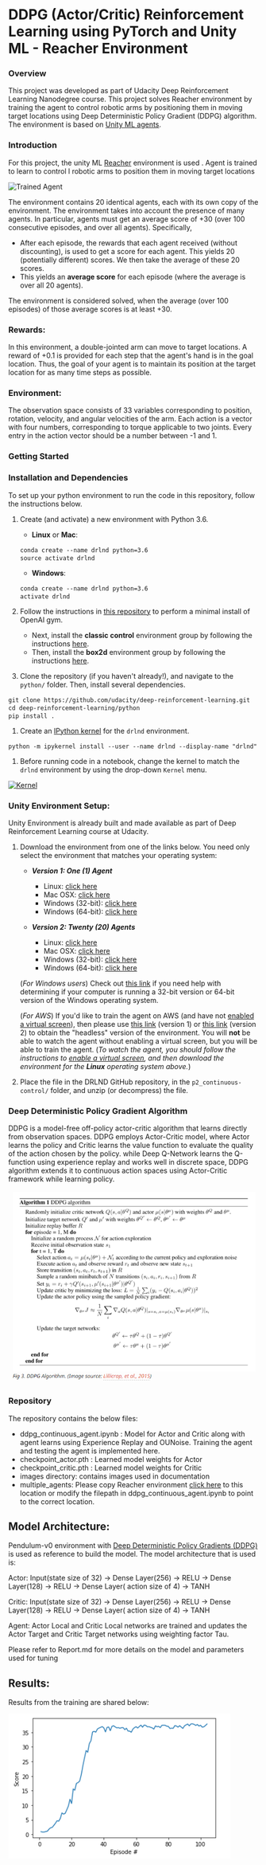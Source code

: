 [//]: # "Image References"

[image1]: https://user-images.githubusercontent.com/10624937/43851024-320ba930-9aff-11e8-8493-ee547c6af349.gif "Trained Agent"
[image2]: https://user-images.githubusercontent.com/10624937/43851646-d899bf20-9b00-11e8-858c-29b5c2c94ccc.png "Crawler"


# DDPG (Actor/Critic) Reinforcement Learning using PyTorch and Unity ML -  Reacher Environment 

### Overview

This project was developed as part of Udacity Deep Reinforcement Learning Nanodegree course. This project solves Reacher environment by training the agent to control robotic arms by positioning them in moving target locations using Deep Deterministic Policy Gradient (DDPG) algorithm. The environment is based on [Unity ML agents](https://github.com/Unity-Technologies/ml-agents). 

### Introduction

For this project, the unity ML [Reacher](https://github.com/Unity-Technologies/ml-agents/blob/master/docs/Learning-Environment-Examples.md#reacher) environment is used . Agent is trained to learn to control l robotic arms to position them in moving target locations

![Trained Agent][image1]

The environment contains 20 identical agents, each with its own copy of the environment. The environment  takes into account the presence of many agents.  In particular, agents must get an average score of +30 (over 100 consecutive episodes, and over all agents).  Specifically,

- After each episode, the rewards that each agent received (without discounting),  is used to get a score for each agent.  This yields 20 (potentially different) scores.  We then take the average of these 20 scores. 
- This yields an **average score** for each episode (where the average is over all 20 agents).

The environment is considered solved, when the average (over 100 episodes) of those average scores is at least +30. 

### Rewards:

In this environment, a double-jointed arm can move to target locations. A reward of +0.1 is provided for each step that the agent's hand is in the goal location. Thus, the goal of your agent is to maintain its position at the target location for as many time steps as possible.

### Environment:

The observation space consists of 33 variables corresponding to position, rotation, velocity, and angular velocities of the arm. Each action is a vector with four numbers, corresponding to torque applicable to two joints. Every entry in the action vector should be a number between -1 and 1.



### Getting Started

### Installation and Dependencies

To set up your python environment to run the code in this repository, follow the instructions below.

1. Create (and activate) a new environment with Python 3.6.

   - **Linux** or **Mac**:

   ```
   conda create --name drlnd python=3.6
   source activate drlnd
   ```

   - **Windows**:

   ```
   conda create --name drlnd python=3.6 
   activate drlnd
   ```

2. Follow the instructions in [this repository](https://github.com/openai/gym) to perform a minimal install of OpenAI gym.

   - Next, install the **classic control** environment group by following the instructions [here](https://github.com/openai/gym#classic-control).
   - Then, install the **box2d** environment group by following the instructions [here](https://github.com/openai/gym#box2d).

3. Clone the repository (if you haven't already!), and navigate to the `python/` folder. Then, install several dependencies.

```
git clone https://github.com/udacity/deep-reinforcement-learning.git
cd deep-reinforcement-learning/python
pip install .
```

1. Create an [IPython kernel](http://ipython.readthedocs.io/en/stable/install/kernel_install.html) for the `drlnd` environment.

```
python -m ipykernel install --user --name drlnd --display-name "drlnd"
```

1. Before running code in a notebook, change the kernel to match the `drlnd` environment by using the drop-down `Kernel` menu.

[![Kernel](https://user-images.githubusercontent.com/10624937/42386929-76f671f0-8106-11e8-9376-f17da2ae852e.png)](https://user-images.githubusercontent.com/10624937/42386929-76f671f0-8106-11e8-9376-f17da2ae852e.png)



### Unity Environment Setup:

Unity Environment is already built and made available as part of Deep Reinforcement Learning course at Udacity.

1. Download the environment from one of the links below.  You need only select the environment that matches your operating system:

    - **_Version 1: One (1) Agent_**
        - Linux: [click here](https://s3-us-west-1.amazonaws.com/udacity-drlnd/P2/Reacher/one_agent/Reacher_Linux.zip)
        - Mac OSX: [click here](https://s3-us-west-1.amazonaws.com/udacity-drlnd/P2/Reacher/one_agent/Reacher.app.zip)
        - Windows (32-bit): [click here](https://s3-us-west-1.amazonaws.com/udacity-drlnd/P2/Reacher/one_agent/Reacher_Windows_x86.zip)
        - Windows (64-bit): [click here](https://s3-us-west-1.amazonaws.com/udacity-drlnd/P2/Reacher/one_agent/Reacher_Windows_x86_64.zip)

    - **_Version 2: Twenty (20) Agents_**
        - Linux: [click here](https://s3-us-west-1.amazonaws.com/udacity-drlnd/P2/Reacher/Reacher_Linux.zip)
        - Mac OSX: [click here](https://s3-us-west-1.amazonaws.com/udacity-drlnd/P2/Reacher/Reacher.app.zip)
        - Windows (32-bit): [click here](https://s3-us-west-1.amazonaws.com/udacity-drlnd/P2/Reacher/Reacher_Windows_x86.zip)
        - Windows (64-bit): [click here](https://s3-us-west-1.amazonaws.com/udacity-drlnd/P2/Reacher/Reacher_Windows_x86_64.zip)

    (_For Windows users_) Check out [this link](https://support.microsoft.com/en-us/help/827218/how-to-determine-whether-a-computer-is-running-a-32-bit-version-or-64) if you need help with determining if your computer is running a 32-bit version or 64-bit version of the Windows operating system.

    (_For AWS_) If you'd like to train the agent on AWS (and have not [enabled a virtual screen](https://github.com/Unity-Technologies/ml-agents/blob/master/docs/Training-on-Amazon-Web-Service.md)), then please use [this link](https://s3-us-west-1.amazonaws.com/udacity-drlnd/P2/Reacher/one_agent/Reacher_Linux_NoVis.zip) (version 1) or [this link](https://s3-us-west-1.amazonaws.com/udacity-drlnd/P2/Reacher/Reacher_Linux_NoVis.zip) (version 2) to obtain the "headless" version of the environment.  You will **not** be able to watch the agent without enabling a virtual screen, but you will be able to train the agent.  (_To watch the agent, you should follow the instructions to [enable a virtual screen](https://github.com/Unity-Technologies/ml-agents/blob/master/docs/Training-on-Amazon-Web-Service.md), and then download the environment for the **Linux** operating system above._)

2. Place the file in the DRLND GitHub repository, in the `p2_continuous-control/` folder, and unzip (or decompress) the file. 

### Deep Deterministic Policy Gradient Algorithm

DDPG is a model-free off-policy actor-critic algorithm that learns directly from observation spaces. DDPG employs Actor-Critic model, where Actor learns the policy and Critic learns the value function to evaluate the quality of the action chosen by the policy. while Deep Q-Network learns the Q-function using experience replay  and works well in discrete space, DDPG algorithm extends it to  continuous action spaces using Actor-Critic framework while learning policy.

![image-20200403165854862](images/image-20200403165854862.png)

### Repository

The repository contains the below files:

- ddpg_continuous_agent.ipynb :  Model for Actor and Critic along with agent learns using Experience Replay and OUNoise. Training the agent and testing the agent is implemented here.
- checkpoint_actor.pth : Learned model weights for Actor
- checkpoint_critic.pth : Learned model weights for Critic
- images  directory: contains images used in documentation
- multiple_agents: Please copy Reacher environment [click here](https://s3-us-west-1.amazonaws.com/udacity-drlnd/P2/Reacher/Reacher_Windows_x86_64.zip) to this location or modify the filepath in ddpg_continuous_agent.ipynb to point to the correct location.



## Model Architecture:

Pendulum-v0 environment with [Deep Deterministic Policy Gradients (DDPG)](https://github.com/udacity/deep-reinforcement-learning/blob/master/ddpg-pendulum/DDPG.ipynb) is used as reference  to build the model.  The model architecture that is used is:

Actor:
	Input(state size of 32) &rarr; Dense Layer(256) &rarr; RELU &rarr; Dense Layer(128) &rarr; RELU &rarr; Dense Layer( action size of 4) &rarr; TANH

Critic:
	Input(state size of 32) &rarr; Dense Layer(256) &rarr; RELU &rarr; Dense Layer(128) &rarr; RELU &rarr; Dense Layer( action size of 4) &rarr; TANH

Agent:
	Actor Local and Critic Local networks are trained and updates the Actor Target and Critic Target networks using weighting factor Tau.

Please refer to Report.md for more details on the model and parameters used for tuning

## Results:

Results from the training are shared below:

![image-20200403170122634](images/image-20200403170122634.png)

